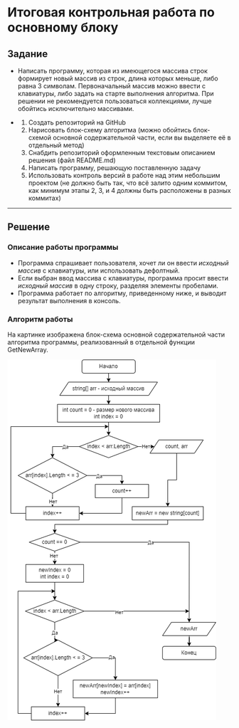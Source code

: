 # Итоговая контрольная работа по основному блоку
## Задание
* Написать программу, которая из имеющегося массива строк формирует новый массив из строк, длина которых меньше, либо равна 3 символам. Первоначальный массив можно ввести с клавиатуры, либо задать на старте выполнения алгоритма. При решении не рекомендуется пользоваться коллекциями, лучше обойтись исключительно массивами.

* 1. Создать репозиторий на GitHub
  2. Нарисовать блок-схему алгоритма (можно обойтись блок-схемой основной содержательной части, если вы выделяете её в отдельный метод)
  3. Снабдить репозиторий оформленным текстовым описанием решения (файл README.md)
  4. Написать программу, решающую поставленную задачу
  5. Использовать контроль версий в работе над этим небольшим проектом (не должно быть так, что всё залито одним коммитом, как минимум этапы 2, 3, и 4 должны быть расположены в разных коммитах)

___
## Решение
### Описание работы программы
* Программа спрашивает пользователя, хочет ли он ввести _исходный массив_ с клавиатуры, или использовать дефолтный. 
* Если выбран ввод массива с клавиатуры, программа просит ввести _исходный массив_ в одну строку, разделяя элементы пробелами. 
* Программа работает по алгоритму, приведенному ниже, и выводит результат выполнения в консоль.
### Алгоритм работы
На картинке изображена блок-схема основной содержательной части алгоритма программы, реализованный в отдельной функции GetNewArray.

![Алгоритм](/scheme.png)
